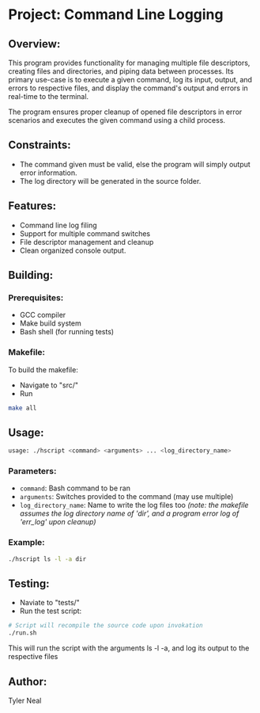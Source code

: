 # Project: Command Line Logging

## Overview:

This program provides functionality for managing multiple file
descriptors, creating files and directories, and piping data
between processes. Its primary use-case is to execute a given
command, log its input, output, and errors to respective files,
and display the command's output and errors in real-time to the
terminal.

The program ensures proper cleanup of opened file descriptors
in error scenarios and executes the given command using a
child process.

## Constraints:

- The command given must be valid, else the program will simply output
  error information.
- The log directory will be generated in the source folder.

## Features:

- Command line log filing
- Support for multiple command switches
- File descriptor management and cleanup
- Clean organized console output.

## Building:

### Prerequisites:

- GCC compiler
- Make build system
- Bash shell (for running tests)

### Makefile:

To build the makefile:
- Navigate to "src/"
- Run
```bash
make all 
``` 

## Usage:

```bash
usage: ./hscript <command> <arguments> ... <log_directory_name>
```

### Parameters:

- `command`: Bash command to be ran
- `arguments`: Switches provided to the command (may use multiple)
- `log_directory_name`: Name to write the log files too *(note: the makefile assumes the log directory name of 'dir', and a program error log of 'err_log' upon cleanup)*

### Example:
```bash
./hscript ls -l -a dir
```
## Testing:

- Naviate to "tests/"
- Run the test script:
```bash
# Script will recompile the source code upon invokation
./run.sh
```

This will run the script with the arguments ls -l -a, and log its output to the respective files

## Author:

Tyler Neal
